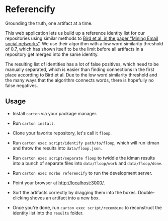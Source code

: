 # Referencify

Grounding the truth, one artifact at a time.

This web application lets us build up a reference identity list for our
repositories using similar methods to [Bird et al. in the paper “Mining Email
social networks”](http://macbeth.cs.ucdavis.edu/msr06.pdf). We use their
algorithm with a low word similarity threshold of 0.7, which has shown itself
to be the limit before all artifacts in a repository get merged into the same
identity.

The resulting list of identities has a lot of false positives, which need to be
manually separated, which is easier than finding connections in the first place
according to Bird et al. Due to the low word similarity threshold and the many
ways that the algorithm connects words, there is hopefully no false negatives.


## Usage

* Install `carton` via your package manager.

* Run `carton install`.

* Clone your favorite repository, let's call it `floop`.

* Run `carton exec script/identify path/to/floop`, which will run idman and
  throw the results into `data/floop.json`.

* Run `carton exec script/separate floop` to twiddle the idman results into a
  bunch of separate files into `data/floop/work` and `data/floop/done`.

* Run `carton exec morbo referencify` to run the development server.

* Point your browser at <http://localhost:3000/>.

* Sort the artifacts correctly by dragging them into the boxes. Double-clicking
  shoves an artifact into a new box.

* Once you're done, run `carton exec script/recombine` to reconstruct the
  identity list into the `results` folder.
